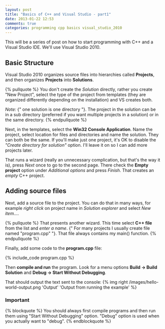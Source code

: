 ```yaml
---
layout: post
title: "Basics of C++ and Visual Studio - part1"
date: 2013-01-22 12:53
comments: true
categories: programming cpp basics visual_studio_2010
---
```


This will be a series of post on how to start programming with C++ and a
Visual Studio IDE. We'll use Visual Studio 2010.


Basic Structure
---------------

Visual Studio 2010 organizes source files into hierarchies called **Projects**,
and then organizes **Projects** into **Solutions**.

{% pullquote %}
You don't create the *Solution* directly, rather you create "New Project", select the type of the project from templates (they are organized differently depending on the installation) and VS creates both.

*Note:* {" one solution is one directory "}. The project in the solution can be in a sub directory (preferred if you want multiple projects in a solution) or in the same directory.
{% endpullquote %}

Next, in the templates, select the **Win32 Console Application**. Name the project, select location for files and directories and name the solution. They can both be the same. If you'll make just one project, it's OK to disable the *"Create directory for solution"* option. I'll leave it on so I can add more projects later.

That runs a wizard (really an unnecessary complication, but that's the way it is), press *Next* once to go to the second page. There check the **Empty project** option under *Additional options* and press *Finish*. That creates an *empty* C++ project.

Adding source files
--------------------

Next, add a source file to the project. You can do that in many ways, for example *right click* on project name in *Solution explorer* and select *New item...*.

{% pullquote %}
That presents another wizard. This time select **C++ file** from the list and *enter a name*. {" For many projects I usually create file named "program.cpp" "}. That file always contains my main() function.
{% endpullquote %}

Finally, add some code to the **program.cpp** file:

{% include_code program.cpp %}

Then **compile and run** the program. Look for a menu options **Build -> Build Solution** and **Debug -> Start Without Debugging**.

That should output the text sent to the console:
{% img right /images/hello-world-output.png 'Output' 'Output from running the example' %}


### Important

{% blockquote %}
You should always first compile programs and then run them using "Start Without Debugging" option. "Debug" option is used when you actually want to "debug".
{% endblockquote %}

